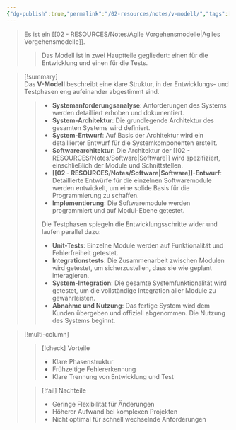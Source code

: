 ```yaml
---
{"dg-publish":true,"permalink":"/02-resources/notes/v-modell/","tags":["GFN/LF04","projektmanagement/vorgehensmodell/klassisch"],"noteIcon":"","updated":"2025-09-05T10:12:32.532+02:00"}
---
```


>Es ist ein [[02 - RESOURCES/Notes/Agile Vorgehensmodelle\|Agiles Vorgehensmodelle]].
>>Das Modell ist in zwei Hauptteile gegliedert: einen für die Entwicklung und einen für die Tests.

>[!summary]  
>Das **V-Modell** beschreibt eine klare Struktur, in der Entwicklungs- und Testphasen eng aufeinander abgestimmt sind. 
><style> .container {font-family: sans-serif; text-align: center;} .button-wrapper button {z-index: 1;height: 40px; width: 100px; margin: 10px;padding: 5px;} .excalidraw .App-menu_top .buttonList { display: flex;} .excalidraw-wrapper { height: 800px; margin: 50px; position: relative;} :root[dir="ltr"] .excalidraw .layer-ui__wrapper .zen-mode-transition.App-menu_bottom--transition-left {transform: none;} </style><script src="https://cdn.jsdelivr.net/npm/react@17/umd/react.production.min.js"></script><script src="https://cdn.jsdelivr.net/npm/react-dom@17/umd/react-dom.production.min.js"></script><script type="text/javascript" src="https://cdn.jsdelivr.net/npm/@excalidraw/excalidraw@0/dist/excalidraw.production.min.js"></script><div id="V-Modell_2024-11-10_1647.15.excalidraw.md1"></div><script>(function(){const InitialData={"type":"excalidraw","version":2,"source":"https://github.com/zsviczian/obsidian-excalidraw-plugin/releases/tag/2.6.4","elements":[{"id":"Uh_hhj0A9kb676jamV3F_","type":"rectangle","x":-333.0555555555556,"y":-300.98871527777777,"width":298,"height":58,"angle":0,"strokeColor":"#1e1e1e","backgroundColor":"transparent","fillStyle":"solid","strokeWidth":2,"strokeStyle":"solid","roughness":1,"opacity":100,"groupIds":[],"frameId":null,"index":"a0","roundness":{"type":3},"seed":554740740,"version":221,"versionNonce":1120665148,"isDeleted":false,"boundElements":[{"type":"text","id":"L8XLpcHP"},{"id":"HXa8T2RAg_J29ffu5LxiT","type":"arrow"}],"updated":1731254347716,"link":null,"locked":false},{"id":"L8XLpcHP","type":"text","x":-317.1654188368056,"y":-284.48871527777777,"width":266.2197265625,"height":25,"angle":0,"strokeColor":"#1e1e1e","backgroundColor":"transparent","fillStyle":"solid","strokeWidth":2,"strokeStyle":"solid","roughness":1,"opacity":100,"groupIds":[],"frameId":null,"index":"a1","roundness":null,"seed":391194372,"version":171,"versionNonce":1528875396,"isDeleted":false,"boundElements":null,"updated":1731254178396,"link":null,"locked":false,"text":"Systemanforderungsanalyse","rawText":"Systemanforderungsanalyse","fontSize":20,"fontFamily":5,"textAlign":"center","verticalAlign":"middle","containerId":"Uh_hhj0A9kb676jamV3F_","originalText":"Systemanforderungsanalyse","autoResize":true,"lineHeight":1.25},{"id":"FodWKy_iqQpiLDBM0xjmG","type":"rectangle","x":-272.61111111111114,"y":-228.2109375,"width":278.22222222222223,"height":59.55555555555554,"angle":0,"strokeColor":"#1e1e1e","backgroundColor":"transparent","fillStyle":"solid","strokeWidth":2,"strokeStyle":"solid","roughness":1,"opacity":100,"groupIds":[],"frameId":null,"index":"a2","roundness":{"type":3},"seed":1523276860,"version":484,"versionNonce":286330940,"isDeleted":false,"boundElements":[{"type":"text","id":"zh9RjGc5"},{"id":"HXa8T2RAg_J29ffu5LxiT","type":"arrow"},{"id":"jLuMtZGUrOspijkx1KWIf","type":"arrow"}],"updated":1731254358069,"link":null,"locked":false},{"id":"zh9RjGc5","type":"text","x":-227.45989990234378,"y":-210.93315972222223,"width":187.9197998046875,"height":25,"angle":0,"strokeColor":"#1e1e1e","backgroundColor":"transparent","fillStyle":"solid","strokeWidth":2,"strokeStyle":"solid","roughness":1,"opacity":100,"groupIds":[],"frameId":null,"index":"a3","roundness":null,"seed":772568252,"version":452,"versionNonce":1919476668,"isDeleted":false,"boundElements":[],"updated":1731254188986,"link":null,"locked":false,"text":"System-Architektur","rawText":"System-Architektur","fontSize":20,"fontFamily":5,"textAlign":"center","verticalAlign":"middle","containerId":"FodWKy_iqQpiLDBM0xjmG","originalText":"System-Architektur","autoResize":true,"lineHeight":1.25},{"id":"3_vVuMFvbihDbWGpMIvO4","type":"rectangle","x":-225.3888888888889,"y":-155.65538194444446,"width":272.44444444444446,"height":53.55555555555554,"angle":0,"strokeColor":"#1e1e1e","backgroundColor":"transparent","fillStyle":"solid","strokeWidth":2,"strokeStyle":"solid","roughness":1,"opacity":100,"groupIds":[],"frameId":null,"index":"a4","roundness":{"type":3},"seed":1837104956,"version":397,"versionNonce":852170812,"isDeleted":false,"boundElements":[{"type":"text","id":"v1SwbCJG"},{"id":"jLuMtZGUrOspijkx1KWIf","type":"arrow"},{"id":"Zc6yZ-AAg80FPsP-LGOu8","type":"arrow"}],"updated":1731254360402,"link":null,"locked":false},{"id":"v1SwbCJG","type":"text","x":-167.34658304850262,"y":-141.37760416666669,"width":156.35983276367188,"height":25,"angle":0,"strokeColor":"#1e1e1e","backgroundColor":"transparent","fillStyle":"solid","strokeWidth":2,"strokeStyle":"solid","roughness":1,"opacity":100,"groupIds":[],"frameId":null,"index":"a5","roundness":null,"seed":1748285372,"version":363,"versionNonce":922417284,"isDeleted":false,"boundElements":[],"updated":1731254193971,"link":null,"locked":false,"text":"System-Entwurf","rawText":"System-Entwurf","fontSize":20,"fontFamily":5,"textAlign":"center","verticalAlign":"middle","containerId":"3_vVuMFvbihDbWGpMIvO4","originalText":"System-Entwurf","autoResize":true,"lineHeight":1.25},{"id":"AafrXBZHw91vEPl0OIPDl","type":"rectangle","x":-166.6111111111111,"y":-81.87760416666674,"width":258,"height":59.111111111111086,"angle":0,"strokeColor":"#1e1e1e","backgroundColor":"transparent","fillStyle":"solid","strokeWidth":2,"strokeStyle":"solid","roughness":1,"opacity":100,"groupIds":[],"frameId":null,"index":"a6","roundness":{"type":3},"seed":1461609020,"version":472,"versionNonce":1725792388,"isDeleted":false,"boundElements":[{"type":"text","id":"AP4PsYzU"},{"id":"Zc6yZ-AAg80FPsP-LGOu8","type":"arrow"},{"id":"6WXwRwmHo6dSFwPYfdVNB","type":"arrow"}],"updated":1731254364811,"link":null,"locked":false},{"id":"AP4PsYzU","type":"text","x":-126.88101620144312,"y":-64.8220486111112,"width":178.53981018066406,"height":25,"angle":0,"strokeColor":"#1e1e1e","backgroundColor":"transparent","fillStyle":"solid","strokeWidth":2,"strokeStyle":"solid","roughness":1,"opacity":100,"groupIds":[],"frameId":null,"index":"a7","roundness":null,"seed":1980676796,"version":439,"versionNonce":871132476,"isDeleted":false,"boundElements":[],"updated":1731254199842,"link":null,"locked":false,"text":"SoftwareArchiktur","rawText":"SoftwareArchiktur","fontSize":20,"fontFamily":5,"textAlign":"center","verticalAlign":"middle","containerId":"AafrXBZHw91vEPl0OIPDl","originalText":"SoftwareArchiktur","autoResize":true,"lineHeight":1.25},{"id":"iYPVtIWQRDrj7J7JFoy_9","type":"rectangle","x":-34.38888888888869,"y":-11.433159722222285,"width":298,"height":58,"angle":0,"strokeColor":"#1e1e1e","backgroundColor":"transparent","fillStyle":"solid","strokeWidth":2,"strokeStyle":"solid","roughness":1,"opacity":100,"groupIds":[],"frameId":null,"index":"a8","roundness":{"type":3},"seed":1297515836,"version":476,"versionNonce":603849092,"isDeleted":false,"boundElements":[{"type":"text","id":"mXQ8w1tI"},{"id":"6WXwRwmHo6dSFwPYfdVNB","type":"arrow"},{"id":"frUaKQWL7J7v8fr6BDTVy","type":"arrow"}],"updated":1731254467370,"link":null,"locked":false},{"id":"mXQ8w1tI","type":"text","x":26.511211819119126,"y":5.066840277777715,"width":176.19979858398438,"height":25,"angle":0,"strokeColor":"#1e1e1e","backgroundColor":"transparent","fillStyle":"solid","strokeWidth":2,"strokeStyle":"solid","roughness":1,"opacity":100,"groupIds":[],"frameId":null,"index":"a9","roundness":null,"seed":1464499644,"version":462,"versionNonce":522743940,"isDeleted":false,"boundElements":[],"updated":1731254149514,"link":null,"locked":false,"text":"Software-Entwurf","rawText":"Software-Entwurf","fontSize":20,"fontFamily":5,"textAlign":"center","verticalAlign":"middle","containerId":"iYPVtIWQRDrj7J7JFoy_9","originalText":"Software-Entwurf","autoResize":true,"lineHeight":1.25},{"id":"RkZ9k0twf445F6oKLNPAS","type":"rectangle","x":174.7222222222219,"y":-86.544270833334,"width":298,"height":58,"angle":0,"strokeColor":"#1e1e1e","backgroundColor":"transparent","fillStyle":"solid","strokeWidth":2,"strokeStyle":"solid","roughness":1,"opacity":100,"groupIds":[],"frameId":null,"index":"aA","roundness":{"type":3},"seed":1934184580,"version":506,"versionNonce":273066244,"isDeleted":false,"boundElements":[{"type":"text","id":"KoLLVEwV"},{"id":"frUaKQWL7J7v8fr6BDTVy","type":"arrow"},{"id":"6pkrQCcP07o0qi9DAsN06","type":"arrow"}],"updated":1731254471226,"link":null,"locked":false},{"id":"KoLLVEwV","type":"text","x":269.4822853936086,"y":-70.044270833334,"width":108.47987365722656,"height":25,"angle":0,"strokeColor":"#1e1e1e","backgroundColor":"transparent","fillStyle":"solid","strokeWidth":2,"strokeStyle":"solid","roughness":1,"opacity":100,"groupIds":[],"frameId":null,"index":"aB","roundness":null,"seed":2052366340,"version":506,"versionNonce":994630660,"isDeleted":false,"boundElements":[],"updated":1731254312667,"link":null,"locked":false,"text":"Unit-Tests","rawText":"Unit-Tests","fontSize":20,"fontFamily":5,"textAlign":"center","verticalAlign":"middle","containerId":"RkZ9k0twf445F6oKLNPAS","originalText":"Unit-Tests","autoResize":true,"lineHeight":1.25},{"id":"0OpU63qqtKlUF-PyNr3GI","type":"rectangle","x":225.8333333333328,"y":-157.65538194444508,"width":298,"height":58,"angle":0,"strokeColor":"#1e1e1e","backgroundColor":"transparent","fillStyle":"solid","strokeWidth":2,"strokeStyle":"solid","roughness":1,"opacity":100,"groupIds":[],"frameId":null,"index":"aC","roundness":{"type":3},"seed":641573380,"version":500,"versionNonce":785860668,"isDeleted":false,"boundElements":[{"type":"text","id":"6bbz1KSw"},{"id":"6pkrQCcP07o0qi9DAsN06","type":"arrow"},{"id":"Ss4Pfa5tkahJinH_d82jA","type":"arrow"}],"updated":1731254477875,"link":null,"locked":false},{"id":"6bbz1KSw","type":"text","x":286.17343648274687,"y":-141.15538194444508,"width":177.31979370117188,"height":25,"angle":0,"strokeColor":"#1e1e1e","backgroundColor":"transparent","fillStyle":"solid","strokeWidth":2,"strokeStyle":"solid","roughness":1,"opacity":100,"groupIds":[],"frameId":null,"index":"aD","roundness":null,"seed":1036173700,"version":503,"versionNonce":1262474300,"isDeleted":false,"boundElements":[],"updated":1731254307767,"link":null,"locked":false,"text":"Integrationstests","rawText":"Integrationstests","fontSize":20,"fontFamily":5,"textAlign":"center","verticalAlign":"middle","containerId":"0OpU63qqtKlUF-PyNr3GI","originalText":"Integrationstests","autoResize":true,"lineHeight":1.25},{"id":"wjj-Dhwav-nFhaNERhAVo","type":"rectangle","x":270.2777777777775,"y":-227.65538194444514,"width":298,"height":58,"angle":0,"strokeColor":"#1e1e1e","backgroundColor":"transparent","fillStyle":"solid","strokeWidth":2,"strokeStyle":"solid","roughness":1,"opacity":100,"groupIds":[],"frameId":null,"index":"aE","roundness":{"type":3},"seed":680101436,"version":504,"versionNonce":1629573180,"isDeleted":false,"boundElements":[{"type":"text","id":"ITmGgrfE"},{"id":"Ss4Pfa5tkahJinH_d82jA","type":"arrow"},{"id":"WFULGw8Db93AExjjGpzx2","type":"arrow"}],"updated":1731254480784,"link":null,"locked":false},{"id":"ITmGgrfE","type":"text","x":324.81788550482827,"y":-211.15538194444514,"width":188.91978454589844,"height":25,"angle":0,"strokeColor":"#1e1e1e","backgroundColor":"transparent","fillStyle":"solid","strokeWidth":2,"strokeStyle":"solid","roughness":1,"opacity":100,"groupIds":[],"frameId":null,"index":"aF","roundness":null,"seed":913661628,"version":509,"versionNonce":409264188,"isDeleted":false,"boundElements":[],"updated":1731254320327,"link":null,"locked":false,"text":"System-Integration","rawText":"System-Integration","fontSize":20,"fontFamily":5,"textAlign":"center","verticalAlign":"middle","containerId":"wjj-Dhwav-nFhaNERhAVo","originalText":"System-Integration","autoResize":true,"lineHeight":1.25},{"id":"m8QybcIHAR7hJ9_jQx0Bo","type":"rectangle","x":313.61111111111063,"y":-308.7664930555562,"width":298,"height":58,"angle":0,"strokeColor":"#1e1e1e","backgroundColor":"transparent","fillStyle":"solid","strokeWidth":2,"strokeStyle":"solid","roughness":1,"opacity":100,"groupIds":[],"frameId":null,"index":"aG","roundness":{"type":3},"seed":378698684,"version":505,"versionNonce":1392472380,"isDeleted":false,"boundElements":[{"type":"text","id":"yScSKQRf"},{"id":"WFULGw8Db93AExjjGpzx2","type":"arrow"}],"updated":1731254480784,"link":null,"locked":false},{"id":"yScSKQRf","type":"text","x":357.4811977810325,"y":-292.2664930555562,"width":210.25982666015625,"height":25,"angle":0,"strokeColor":"#1e1e1e","backgroundColor":"transparent","fillStyle":"solid","strokeWidth":2,"strokeStyle":"solid","roughness":1,"opacity":100,"groupIds":[],"frameId":null,"index":"aH","roundness":null,"seed":851682364,"version":512,"versionNonce":88954628,"isDeleted":false,"boundElements":[],"updated":1731254329374,"link":null,"locked":false,"text":"Abnahme und Nutzung","rawText":"Abnahme und Nutzung","fontSize":20,"fontFamily":5,"textAlign":"center","verticalAlign":"middle","containerId":"m8QybcIHAR7hJ9_jQx0Bo","originalText":"Abnahme und Nutzung","autoResize":true,"lineHeight":1.25},{"id":"HXa8T2RAg_J29ffu5LxiT","type":"arrow","x":-319.6111111111114,"y":-237.98871527777777,"width":42.000000000000284,"height":39.45555555555555,"angle":0,"strokeColor":"#1e1e1e","backgroundColor":"transparent","fillStyle":"solid","strokeWidth":2,"strokeStyle":"solid","roughness":1,"opacity":100,"groupIds":[],"frameId":null,"index":"aI","roundness":null,"seed":1637729212,"version":90,"versionNonce":1928432132,"isDeleted":false,"boundElements":null,"updated":1731254353527,"link":null,"locked":false,"points":[[0,0],[0,39.45555555555555],[42.000000000000284,39.45555555555555]],"lastCommittedPoint":null,"startBinding":{"elementId":"Uh_hhj0A9kb676jamV3F_","focus":0.9097688292319183,"gap":5,"fixedPoint":[0.04511558538404085,1.0862068965517242]},"endBinding":{"elementId":"FodWKy_iqQpiLDBM0xjmG","focus":0.0033582089552236906,"gap":5,"fixedPoint":[-0.017971246006389163,0.4983208955223882]},"startArrowhead":null,"endArrowhead":"arrow","elbowed":true},{"id":"jLuMtZGUrOspijkx1KWIf","type":"arrow","x":-266.2777777777781,"y":-163.65538194444446,"width":35.8888888888892,"height":40.55555555555469,"angle":0,"strokeColor":"#1e1e1e","backgroundColor":"transparent","fillStyle":"solid","strokeWidth":2,"strokeStyle":"solid","roughness":1,"opacity":100,"groupIds":[],"frameId":null,"index":"aJ","roundness":null,"seed":465152388,"version":30,"versionNonce":2038147260,"isDeleted":false,"boundElements":null,"updated":1731254358069,"link":null,"locked":false,"points":[[0,0],[0,40.55555555555469],[35.8888888888892,40.55555555555469]],"lastCommittedPoint":null,"startBinding":{"elementId":"FodWKy_iqQpiLDBM0xjmG","focus":0.9544728434504817,"gap":5,"fixedPoint":[0.022763578274759295,1.083955223880597]},"endBinding":{"elementId":"3_vVuMFvbihDbWGpMIvO4","focus":-0.21576763485473976,"gap":5,"fixedPoint":[-0.01835236541598695,0.6078838174273699]},"startArrowhead":null,"endArrowhead":"arrow","elbowed":true},{"id":"Zc6yZ-AAg80FPsP-LGOu8","type":"arrow","x":-224.05555555555588,"y":-97.09982638888891,"width":52.4444444444448,"height":44.67777777777771,"angle":0,"strokeColor":"#1e1e1e","backgroundColor":"transparent","fillStyle":"solid","strokeWidth":2,"strokeStyle":"solid","roughness":1,"opacity":100,"groupIds":[],"frameId":null,"index":"aK","roundness":null,"seed":89645060,"version":24,"versionNonce":1723117756,"isDeleted":false,"boundElements":null,"updated":1731254360402,"link":null,"locked":false,"points":[[0,0],[0,44.67777777777771],[52.4444444444448,44.67777777777771]],"lastCommittedPoint":null,"startBinding":{"elementId":"3_vVuMFvbihDbWGpMIvO4","focus":0.9902120717781427,"gap":5,"fixedPoint":[0.00489396411092874,1.0933609958506225]},"endBinding":{"elementId":"AafrXBZHw91vEPl0OIPDl","focus":0.0033834586466165908,"gap":5,"fixedPoint":[-0.01937984496124031,0.4983082706766917]},"startArrowhead":null,"endArrowhead":"arrow","elbowed":true},{"id":"6WXwRwmHo6dSFwPYfdVNB","type":"arrow","x":-105.16666666666697,"y":-17.766493055555657,"width":65.77777777777828,"height":35.23333333333337,"angle":0,"strokeColor":"#1e1e1e","backgroundColor":"transparent","fillStyle":"solid","strokeWidth":2,"strokeStyle":"solid","roughness":1,"opacity":100,"groupIds":[],"frameId":null,"index":"aL","roundness":null,"seed":462772228,"version":29,"versionNonce":1273155588,"isDeleted":false,"boundElements":null,"updated":1731254364811,"link":null,"locked":false,"points":[[0,0],[0,35.23333333333337],[65.77777777777828,35.23333333333337]],"lastCommittedPoint":null,"startBinding":{"elementId":"AafrXBZHw91vEPl0OIPDl","focus":0.5236864771748517,"gap":5,"fixedPoint":[0.23815676141257408,1.0845864661654137]},"endBinding":{"elementId":"iYPVtIWQRDrj7J7JFoy_9","focus":0.003448275862069014,"gap":5,"fixedPoint":[-0.016778523489932886,0.4982758620689655]},"startArrowhead":null,"endArrowhead":"arrow","elbowed":true},{"id":"frUaKQWL7J7v8fr6BDTVy","type":"arrow","x":268.6111111111113,"y":17.466840277777713,"width":81.77777777777726,"height":41.01111111111171,"angle":0,"strokeColor":"#1e1e1e","backgroundColor":"transparent","fillStyle":"solid","strokeWidth":2,"strokeStyle":"solid","roughness":1,"opacity":100,"groupIds":[],"frameId":null,"index":"aM","roundness":null,"seed":1023853372,"version":52,"versionNonce":1934307588,"isDeleted":false,"boundElements":null,"updated":1731254467370,"link":null,"locked":false,"points":[[0,0],[81.77777777777726,0],[81.77777777777726,-41.01111111111171]],"lastCommittedPoint":null,"startBinding":{"elementId":"iYPVtIWQRDrj7J7JFoy_9","focus":-0.003448275862069014,"gap":5,"fixedPoint":[1.016778523489933,0.4982758620689655]},"endBinding":{"elementId":"RkZ9k0twf445F6oKLNPAS","focus":-0.17897091722595088,"gap":5,"fixedPoint":[0.5894854586129754,1.0862068965517242]},"startArrowhead":null,"endArrowhead":"arrow","elbowed":true},{"id":"6pkrQCcP07o0qi9DAsN06","type":"arrow","x":477.7222222222219,"y":-57.644270833334,"width":38.22222222222234,"height":37.011111111111084,"angle":0,"strokeColor":"#1e1e1e","backgroundColor":"transparent","fillStyle":"solid","strokeWidth":2,"strokeStyle":"solid","roughness":1,"opacity":100,"groupIds":[],"frameId":null,"index":"aN","roundness":null,"seed":537997884,"version":41,"versionNonce":297316356,"isDeleted":false,"boundElements":null,"updated":1731254474996,"link":null,"locked":false,"points":[[0,0],[38.22222222222234,0],[38.22222222222234,-37.011111111111084]],"lastCommittedPoint":null,"startBinding":{"elementId":"RkZ9k0twf445F6oKLNPAS","focus":-0.003448275862069015,"gap":5,"fixedPoint":[1.016778523489933,0.4982758620689655]},"endBinding":{"elementId":"0OpU63qqtKlUF-PyNr3GI","focus":-0.947054436987325,"gap":5,"fixedPoint":[0.9735272184936625,1.0862068965517242]},"startArrowhead":null,"endArrowhead":"arrow","elbowed":true},{"id":"Ss4Pfa5tkahJinH_d82jA","type":"arrow","x":528.8333333333328,"y":-117.19360945865574,"width":36.000000000000114,"height":47.461772485789396,"angle":0,"strokeColor":"#1e1e1e","backgroundColor":"transparent","fillStyle":"solid","strokeWidth":2,"strokeStyle":"solid","roughness":1,"opacity":100,"groupIds":[],"frameId":null,"index":"aO","roundness":null,"seed":1655443332,"version":30,"versionNonce":1679129732,"isDeleted":false,"boundElements":null,"updated":1731254494012,"link":null,"locked":false,"points":[[0,0],[36.000000000000114,0],[36.000000000000114,-47.461772485789396]],"lastCommittedPoint":null,"startBinding":{"elementId":"0OpU63qqtKlUF-PyNr3GI","focus":0.39523353399273575,"gap":5,"fixedPoint":[1.016778523489933,0.6976167669963679]},"endBinding":{"elementId":"wjj-Dhwav-nFhaNERhAVo","focus":-0.9768829231916474,"gap":5,"fixedPoint":[0.9884414615958236,1.0862068965517242]},"startArrowhead":null,"endArrowhead":"arrow","elbowed":true},{"id":"WFULGw8Db93AExjjGpzx2","type":"arrow","x":573.2777777777775,"y":-198.75538194444513,"width":36.51060090660792,"height":47.01111111111109,"angle":0,"strokeColor":"#1e1e1e","backgroundColor":"transparent","fillStyle":"solid","strokeWidth":2,"strokeStyle":"solid","roughness":1,"opacity":100,"groupIds":[],"frameId":null,"index":"aP","roundness":null,"seed":1683367940,"version":54,"versionNonce":606077188,"isDeleted":false,"boundElements":null,"updated":1731254490246,"link":null,"locked":false,"points":[[0,0],[36.51060090660792,0],[36.51060090660792,-47.01111111111109]],"lastCommittedPoint":null,"startBinding":{"elementId":"wjj-Dhwav-nFhaNERhAVo","focus":-0.0034482758620687707,"gap":5,"fixedPoint":[1.016778523489933,0.4982758620689656]},"endBinding":{"elementId":"m8QybcIHAR7hJ9_jQx0Bo","focus":-0.9877668964649314,"gap":5,"fixedPoint":[0.9938834482324657,1.0862068965517242]},"startArrowhead":null,"endArrowhead":"arrow","elbowed":true}],"appState":{"theme":"dark","viewBackgroundColor":"#ffffff","currentItemStrokeColor":"#1e1e1e","currentItemBackgroundColor":"transparent","currentItemFillStyle":"solid","currentItemStrokeWidth":2,"currentItemStrokeStyle":"solid","currentItemRoughness":1,"currentItemOpacity":100,"currentItemFontFamily":5,"currentItemFontSize":20,"currentItemTextAlign":"left","currentItemStartArrowhead":null,"currentItemEndArrowhead":"arrow","currentItemArrowType":"elbow","scrollX":358.01667362581816,"scrollY":505.85739047207784,"zoom":{"value":1},"currentItemRoundness":"round","gridSize":20,"gridStep":5,"gridModeEnabled":false,"gridColor":{"Bold":"rgba(217, 217, 217, 0.5)","Regular":"rgba(230, 230, 230, 0.5)"},"currentStrokeOptions":null,"frameRendering":{"enabled":true,"clip":true,"name":true,"outline":true},"objectsSnapModeEnabled":false,"activeTool":{"type":"selection","customType":null,"locked":false,"lastActiveTool":null}},"files":{}};InitialData.scrollToContent=true;App=()=>{const e=React.useRef(null),t=React.useRef(null),[n,i]=React.useState({width:void 0,height:void 0});return React.useEffect(()=>{i({width:t.current.getBoundingClientRect().width,height:t.current.getBoundingClientRect().height});const e=()=>{i({width:t.current.getBoundingClientRect().width,height:t.current.getBoundingClientRect().height})};return window.addEventListener("resize",e),()=>window.removeEventListener("resize",e)},[t]),React.createElement(React.Fragment,null,React.createElement("div",{className:"excalidraw-wrapper",ref:t},React.createElement(ExcalidrawLib.Excalidraw,{ref:e,width:n.width,height:n.height,initialData:InitialData,viewModeEnabled:!0,zenModeEnabled:!0,gridModeEnabled:!1})))},excalidrawWrapper=document.getElementById("V-Modell_2024-11-10_1647.15.excalidraw.md1");ReactDOM.render(React.createElement(App),excalidrawWrapper);})();</script>
> 
> > - **Systemanforderungsanalyse**: Anforderungen des Systems werden detailliert erhoben und dokumentiert.
> > - **System-Architektur**: Die grundlegende Architektur des gesamten Systems wird definiert.
> > - **System-Entwurf**: Auf Basis der Architektur wird ein detaillierter Entwurf für die Systemkomponenten erstellt.
> > - **Softwarearchitektur**: Die Architektur der [[02 - RESOURCES/Notes/Software\|Software]] wird spezifiziert, einschließlich der Module und Schnittstellen.
> > - **[[02 - RESOURCES/Notes/Software\|Software]]-Entwurf**: Detaillierte Entwürfe für die einzelnen Softwaremodule werden entwickelt, um eine solide Basis für die Programmierung zu schaffen.
> > - **Implementierung**: Die Softwaremodule werden programmiert und auf Modul-Ebene getestet.
> >   
> > Die Testphasen spiegeln die Entwicklungsschritte wider und laufen parallel dazu:
> > 
> > - **Unit-Tests**: Einzelne Module werden auf Funktionalität und Fehlerfreiheit getestet.
> > - **Integrationstests**: Die Zusammenarbeit zwischen Modulen wird getestet, um sicherzustellen, dass sie wie geplant interagieren.
> > - **System-Integration**: Die gesamte Systemfunktionalität wird getestet, um die vollständige Integration aller Module zu gewährleisten.
> > - **Abnahme und Nutzung**: Das fertige System wird dem Kunden übergeben und offiziell abgenommen. Die Nutzung des Systems beginnt.


>[!multi-column]
>
>>[!check] Vorteile
>>- Klare Phasenstruktur
>>- Frühzeitige Fehlererkennung
>>- Klare Trennung von Entwicklung und Test
>
>>[!fail] Nachteile
>>- Geringe Flexibilität für Änderungen
>>- Höherer Aufwand bei komplexen Projekten
>>- Nicht optimal für schnell wechselnde Anforderungen

